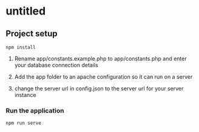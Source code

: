 # untitled

## Project setup
```
npm install
```
1. Rename app/constants.example.php to app/constants.php and enter your database connection details

2. Add the app folder to an apache configuration so it can run on a server

3. change the server url in config.json to the server url for your server instance
### Run the application
```
npm run serve
```